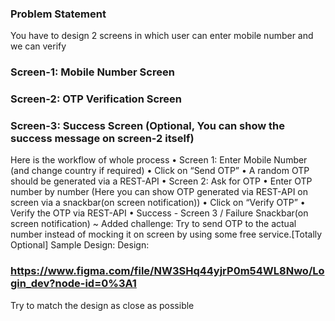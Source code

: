 ### Problem Statement
You have to design 2 screens in which user can enter mobile number and we can verify
### Screen-1: Mobile Number Screen
### Screen-2: OTP Verification Screen
### Screen-3: Success Screen (Optional, You can show the success message on screen-2 itself)
Here is the workflow of whole process
• Screen 1: Enter Mobile Number (and change country if required)
• Click on “Send OTP”
• A random OTP should be generated via a REST-API
• Screen 2: Ask for OTP
• Enter OTP number by number (Here you can show OTP generated via REST-API on screen via a
snackbar(on screen notification))
• Click on “Verify OTP”
• Verify the OTP via REST-API
• Success - Screen 3 / Failure Snackbar(on screen notification)
~ Added challenge: Try to send OTP to the actual number instead of mocking it on screen by using
some free service.[Totally Optional]
Sample Design:
Design:
### https://www.figma.com/file/NW3SHq44yjrP0m54WL8Nwo/Login_dev?node-id=0%3A1
Try to match the design as close as possible
